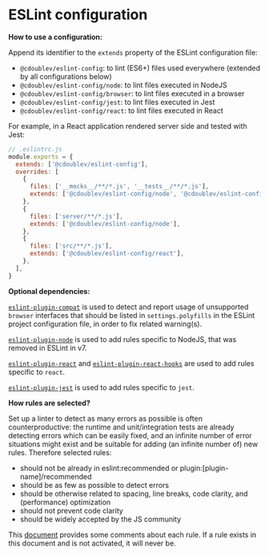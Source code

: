 
# ESLint configuration

**How to use a configuration:**

Append its identifier to the `extends` property of the ESLint configuration file:

- `@cdoublev/eslint-config`: to lint (ES6+) files used everywhere (extended by all configurations below)
- `@cdoublev/eslint-config/node`: to lint files executed in NodeJS
- `@cdoublev/eslint-config/browser`: to lint files executed in a browser
- `@cdoublev/eslint-config/jest`: to lint files executed in Jest
- `@cdoublev/eslint-config/react`: to lint files executed in React

For example, in a React application rendered server side and tested with Jest:

```js
// .eslintrc.js
module.exports = {
  extends: ['@cdoublev/eslint-config'],
  overrides: [
    {
      files: ['__mocks__/**/*.js', '__tests__/**/*.js'],
      extends: ['@cdoublev/eslint-config/node', '@cdoublev/eslint-config/jest'],
    },
    {
      files: ['server/**/*.js'],
      extends: ['@cdoublev/eslint-config/node'],
    },
    {
      files: ['src/**/*.js'],
      extends: ['@cdoublev/eslint-config/react'],
    },
  ],
}
```

**Optional dependencies:**

[`eslint-plugin-compat`](https://github.com/amilajack/eslint-plugin-compat) is used to detect and report usage of unsupported `browser` interfaces that should be listed in `settings.polyfills` in the ESLint project configuration file, in order to fix related warning(s).

[`eslint-plugin-node`](https://github.com/mysticatea/eslint-plugin-node) is used to add rules specific to NodeJS, that was removed in ESLint in v7.

[`eslint-plugin-react`](https://github.com/yannickcr/eslint-plugin-react) and [`eslint-plugin-react-hooks`](https://reactjs.org/docs/hooks-rules.html#eslint-plugin) are used to add rules specific to `react`.

[`eslint-plugin-jest`](https://github.com/jest-community/eslint-plugin-jest/) is used to add rules specific to `jest`.

**How rules are selected?**

Set up a linter to detect as many errors as possible is often counterproductive: the runtime and unit/integration tests are already detecting errors which can be easily fixed, and an infinite number of error situations might exist and be suitable for adding (an infinite number of) new rules. Therefore selected rules:

- should not be already in eslint:recommended or plugin:[plugin-name]/recommended
- should be as few as possible to detect errors
- should be otherwise related to spacing, line breaks, code clarity, and (performance) optimization
- should not prevent code clarity
- should be widely accepted by the JS community

This [document](https://docs.google.com/spreadsheets/d/1yPd3sRYB1A81YxMk06ckDMLhZgFYyO66Z0gIVhITBgQ/) provides some comments about each rule. If a rule exists in this document and is not activated, it will never be.
